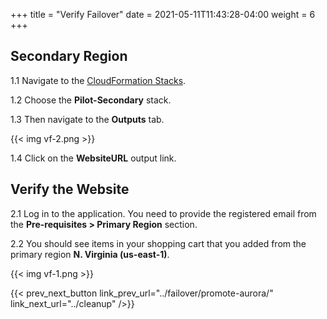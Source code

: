 +++
title = "Verify Failover"
date =  2021-05-11T11:43:28-04:00
weight = 6
+++

## Secondary Region

1.1 Navigate to the [CloudFormation Stacks](https://console.aws.amazon.com/cloudformation/home?region=us-west-1#/stacks/).

1.2 Choose the **Pilot-Secondary** stack.

1.3 Then navigate to the **Outputs** tab.

{{< img vf-2.png >}}

1.4 Click on the **WebsiteURL** output link.

## Verify the Website

2.1 Log in to the application. You need to provide the registered email from the **Pre-requisites > Primary Region** section.

2.2 You should see items in your shopping cart that you added from the primary region **N. Virginia (us-east-1)**.

{{< img vf-1.png >}}

{{< prev_next_button link_prev_url="../failover/promote-aurora/" link_next_url="../cleanup" />}}